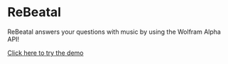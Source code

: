 # ReBeatal 
ReBeatal answers your questions with music by using the Wolfram Alpha API!

[Click here to try the demo](https://rebeatal-dev.herokuapp.com/)
